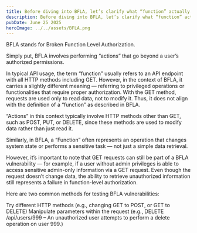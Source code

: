 ```yaml
---
title: Before diving into BFLA, let’s clarify what “function” actually means in BFLA
description: Before diving into BFLA, let’s clarify what “function” actually means in BFLA
pubDate: June 25 2025
heroImage: ../../assets/BFLA.png
---
```

BFLA stands for Broken Function Level Authorization.

Simply put, BFLA involves performing “actions” that go beyond a user’s authorized permissions.

In typical API usage, the term “function” usually refers to an API endpoint with all HTTP methods including GET. However, in the context of BFLA, it carries a slightly different meaning — referring to privileged operations or functionalities that require proper authorization. With the GET method, requests are used only to read data, not to modify it. Thus, it does not align with the definition of a “function” as described in BFLA.

“Actions” in this context typically involve HTTP methods other than GET, such as POST, PUT, or DELETE, since these methods are used to modify data rather than just read it.

Similarly, in BFLA, a “Function” often represents an operation that changes system state or performs a sensitive task — not just a simple data retrieval.

However, it’s important to note that GET requests can still be part of a BFLA vulnerability — for example, if a user without admin privileges is able to access sensitive admin-only information via a GET request. Even though the request doesn’t change data, the ability to retrieve unauthorized information still represents a failure in function-level authorization.

Here are two common methods for testing BFLA vulnerabilities:

Try different HTTP methods (e.g., changing GET to POST, or GET to DELETE)
Manipulate parameters within the request (e.g., DELETE /api/users/999 – An unauthorized user attempts to perform a delete operation on user 999.)


